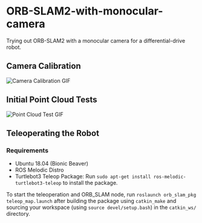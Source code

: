 # ORB-SLAM2-with-monocular-camera
Trying out ORB-SLAM2 with a monocular camera for a differential-drive robot.

## Camera Calibration
![Camera Calibration GIF](img/calib_for_gif.gif?raw=true)

## Initial Point Cloud Tests
![Point Cloud Test GIF](img/point_cloud_test.gif?raw=true)

## Teleoperating the Robot
### Requirements
+ Ubuntu 18.04 (Bionic Beaver)
+ ROS Melodic Distro
+ Turtlebot3 Teleop Package: Run `sudo apt-get install ros-melodic-turtlebot3-teleop` to install the package.

To start the teleoperation and ORB_SLAM node, run `roslaunch orb_slam_pkg teleop_map.launch` after building the package using `catkin_make` and sourcing your workspace (using `source devel/setup.bash`) in the `catkin_ws/` directory.
